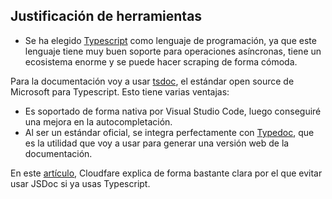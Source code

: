 ## Justificación de herramientas

- Se ha elegido [Typescript](https://www.typescriptlang.org/) como lenguaje de programación, ya que este lenguaje tiene muy buen soporte para operaciones asíncronas, tiene un ecosistema enorme y se puede hacer scraping de forma cómoda.

Para la documentación voy a usar [tsdoc](https://github.com/microsoft/tsdoc),
el estándar open source de Microsoft para Typescript. Esto tiene varias ventajas:

- Es soportado de forma nativa por Visual Studio Code, luego conseguiré una mejora en la autocompletación.
- Al ser un estándar oficial, se integra perfectamente con [Typedoc](https://github.com/TypeStrong/typedoc), que es la utilidad que voy a usar para generar una versión web de la documentación.

En este [artículo](https://blog.cloudflare.com/generating-documentation-for-typescript-projects/), Cloudfare explica de forma bastante clara por el que evitar usar JSDoc si ya usas Typescript.